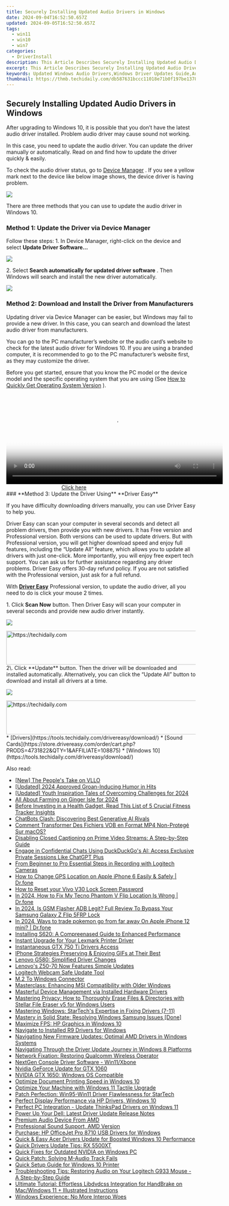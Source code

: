 ```yaml
---
title: Securely Installing Updated Audio Drivers in Windows
date: 2024-09-04T16:52:50.657Z
updated: 2024-09-05T16:52:50.657Z
tags:
  - win11
  - win10
  - win7
categories:
  - DriverInstall
description: This Article Describes Securely Installing Updated Audio Drivers in Windows
excerpt: This Article Describes Securely Installing Updated Audio Drivers in Windows
keywords: Updated Windows Audio Drivers,Windows Driver Updates Guide,Audio Driver Installation in Windows,How to Update Audio Drivers on PC,Secure Audio Driver Installation in Windows,Windows 10 Audio Drivers Update Tutorial,Troubleshooting Audio Driver Issues in Windows
thumbnail: https://thmb.techidaily.com/db587631bccc11018e71b0f197be1378b7d1dbbecd5a463368074dbdb88b8238.jpg
---
```


## Securely Installing Updated Audio Drivers in Windows

 After upgrading to Windows 10, it is possible that you don’t have the latest audio driver installed. Problem audio driver may cause sound not working.

 In this case, you need to update the audio driver. You can update the driver manually or automatically. Read on and find how to update the driver quickly & easily.

 To check the audio driver status, go to [Device Manager](https://tools.techidaily.com/drivereasy/download/) . If you see a yellow mark next to the device like below image shows, the device driver is having problem.

![](https://images.drivereasy.com/wp-content/uploads/2016/12/img_585c9e1c9a8dc.png)

 There are three methods that you can use to update the audio driver in Windows 10\.

### **Method 1: Update the Driver via Device Manager**

 Follow these steps: 1\. In Device Manager, right-click on the device and select **Update Driver Software…**

![](https://images.drivereasy.com/wp-content/uploads/2016/12/img_585ca063ae5da.png)

 2\. Select **Search automatically for updated driver software** . Then Windows will search and install the new driver automatically.

![](https://images.drivereasy.com/wp-content/uploads/2016/12/img_585ca0bf92276.png)

### **Method 2: Download and Install the Driver from Manufacturers**

 Updating driver via Device Manager can be easier, but Windows may fail to provide a new driver. In this case, you can search and download the latest audio driver from manufacturers.

 You can go to the PC manufacturer’s website or the audio card’s website to check for the latest audio driver for Windows 10\. If you are using a branded computer, it is recommended to go to the PC manufacturer’s website first, as they may customize the driver.

 Before you get started, ensure that you know the PC model or the device model and the specific operating system that you are using (See [How to Quickly Get Operating System Version](https://tools.techidaily.com/drivereasy/download/) ).

<!-- affiliate ads begin -->
<span id="1983545">
					<video width="576" height="240" style="cursor:pointer"
           poster="//a.impactradius-go.com/display-clicktoplayimage/1983545.png"
           onclick="if(!this.playClicked){this.play();this.setAttribute('controls',true);this.playClicked=true;}">
	   <source src="//a.impactradius-go.com/display-ad/22993-1983545">
	   <img src="//a.impactradius-go.com/display-clicktoplayimage/1983545.png" style="border: none; height: 100%; width: 100%; object-fit: contain">
	</video>
	<div style="width:360px;text-align:center"><a href="javascript:window.open(decodeURIComponent('https%3A%2F%2Fhomestyler.sjv.io%2Fc%2F5597632%2F1983545%2F22993'), '_blank');void(0);">Click here</a></div>
</span>
<img height="0" width="0" src="https://imp.pxf.io/i/5597632/1983545/22993" style="position:absolute;visibility:hidden;" border="0" />
<!-- affiliate ads end -->
### **Method 3: Update the Driver Using** **Driver Easy**

 If you have difficulty downloading drivers manually, you can use Driver Easy to help you.

 Driver Easy can scan your computer in several seconds and detect all problem drivers, then provide you with new drivers. It has Free version and Professional version. Both versions can be used to update drivers. But with Professional version, you will get higher download speed and enjoy full features, including the “Update All” feature, which allows you to update all drivers with just one-click. More importantly, you will enjoy free expert tech support. You can ask us for further assistance regarding any driver problems. Driver Easy offers 30-day refund policy. If you are not satisfied with the Professional version, just ask for a full refund.

 With **[Driver Easy](https://tools.techidaily.com/drivereasy/download/)** [](https://tools.techidaily.com/drivereasy/download/) Professional version, to update the audio driver, all you need to do is click your mouse 2 times.

 1\. Click **Scan Now** button. Then Driver Easy will scan your computer in several seconds and provide new audio driver instantly.

![](https://images.drivereasy.com/wp-content/uploads/2021/09/DE-scan.jpg)

<!-- affiliate ads begin -->
<a href="https://dhgate.sjv.io/c/5597632/1172027/12108" target="_top" id="1172027">
  <img src="//a.impactradius-go.com/display-ad/12108-1172027" border="0" alt="https://techidaily.com" width="728" height="90"/>
</a>
<img height="0" width="0" src="https://dhgate.sjv.io/i/5597632/1172027/12108" style="position:absolute;visibility:hidden;" border="0" />
<!-- affiliate ads end -->
 2\. Click **Update** button. Then the driver will be downloaded and installed automatically. Alternatively, you can click the “Update All” button to download and install all drivers at a time.

![](https://images.drivereasy.com/wp-content/uploads/2021/09/2021-09-30_15-42-44.jpg)

<!-- affiliate ads begin -->
<a href="https://aligracehair.sjv.io/c/5597632/1959712/19272" target="_top" id="1959712">
  <img src="//a.impactradius-go.com/display-ad/19272-1959712" border="0" alt="https://techidaily.com" width="728" height="90"/>
</a>
<img height="0" width="0" src="https://aligracehair.sjv.io/i/5597632/1959712/19272" style="position:absolute;visibility:hidden;" border="0" />
<!-- affiliate ads end -->
* [Drivers](https://tools.techidaily.com/drivereasy/download/)
* [Sound Cards](https://store.drivereasy.com/order/cart.php?PRODS=4731822&QTY=1&AFFILIATE=108875)
* [Windows 10](https://tools.techidaily.com/drivereasy/download/)

<ins class="adsbygoogle"
     style="display:block"
     data-ad-format="autorelaxed"
     data-ad-client="ca-pub-7571918770474297"
     data-ad-slot="1223367746"></ins>



<ins class="adsbygoogle"
     style="display:block"
     data-ad-client="ca-pub-7571918770474297"
     data-ad-slot="8358498916"
     data-ad-format="auto"
     data-full-width-responsive="true"></ins>





<span class="atpl-alsoreadstyle">Also read:</span>
<div><ul>
<li><a href="https://some-guidance.techidaily.com/new-the-peoples-take-on-vllo/"><u>[New] The People's Take on VLLO</u></a></li>
<li><a href="https://eaxpv-info.techidaily.com/updated-2024-approved-groan-inducing-humor-in-hits/"><u>[Updated] 2024 Approved  Groan-Inducing Humor in Hits</u></a></li>
<li><a href="https://youtube-blog.techidaily.com/ed-youth-inspiration-tales-of-overcoming-challenges-for-2024/"><u>[Updated] Youth Inspiration  Tales of Overcoming Challenges for 2024</u></a></li>
<li><a href="https://screen-video-capture.techidaily.com/all-about-farming-on-ginger-isle-for-2024/"><u>All About Farming on Ginger Isle for 2024</u></a></li>
<li><a href="https://buynow-reviews.techidaily.com/before-investing-in-a-health-gadget-read-this-list-of-5-crucial-fitness-tracker-insights/"><u>Before Investing in a Health Gadget, Read This List of 5 Crucial Fitness Tracker Insights</u></a></li>
<li><a href="https://tech-haven.techidaily.com/chatbots-clash-discovering-best-generative-ai-rivals/"><u>ChatBots Clash: Discovering Best Generative AI Rivals</u></a></li>
<li><a href="https://tech-revival.techidaily.com/comment-transformer-des-fichiers-vob-en-format-mp4-non-protege-sur-macos/"><u>Comment Transformer Des Fichiers VOB en Format MP4 Non-Protegé Sur macOS?</u></a></li>
<li><a href="https://techtrends.techidaily.com/disabling-closed-captioning-on-prime-video-streams-a-step-by-step-guide/"><u>Disabling Closed Captioning on Prime Video Streams: A Step-by-Step Guide</u></a></li>
<li><a href="https://tech-hub.techidaily.com/1721887233020-engage-in-confidential-chats-using-duckduckgos-ai-access-exclusive-private-sessions-like-chatgpt-plus/"><u>Engage in Confidential Chats Using DuckDuckGo's AI: Access Exclusive Private Sessions Like ChatGPT Plus</u></a></li>
<li><a href="https://screen-mirroring-recording.techidaily.com/from-beginner-to-pro-essential-steps-in-recording-with-logitech-cameras/"><u>From Beginner to Pro  Essential Steps in Recording with Logitech Cameras</u></a></li>
<li><a href="https://location-social.techidaily.com/how-to-change-gps-location-on-apple-iphone-6-easily-and-safely-drfone-by-drfone-virtual-ios/"><u>How to Change GPS Location on Apple iPhone 6 Easily & Safely | Dr.fone</u></a></li>
<li><a href="https://unlock-android.techidaily.com/how-to-reset-your-vivo-v30-lock-screen-password-by-drfone-android/"><u>How to Reset your Vivo V30 Lock Screen Password</u></a></li>
<li><a href="https://review-topics.techidaily.com/in-2024-how-to-fix-my-tecno-phantom-v-flip-location-is-wrong-drfone-by-drfone-virtual-android/"><u>In 2024, How to Fix My Tecno Phantom V Flip Location Is Wrong | Dr.fone</u></a></li>
<li><a href="https://android-frp.techidaily.com/in-2024-is-gsm-flasher-adb-legit-full-review-to-bypass-your-samsung-galaxy-z-flip-5frp-lock-by-drfone-android/"><u>In 2024, Is GSM Flasher ADB Legit? Full Review To Bypass Your Samsung Galaxy Z Flip 5FRP Lock</u></a></li>
<li><a href="https://ios-pokemon-go.techidaily.com/in-2024-ways-to-trade-pokemon-go-from-far-away-on-apple-iphone-12-mini-drfone-by-drfone-virtual-ios/"><u>In 2024, Ways to trade pokemon go from far away On Apple iPhone 12 mini? | Dr.fone</u></a></li>
<li><a href="https://driver-install.techidaily.com/installing-s620-a-compreenased-guide-to-enhanced-performance/"><u>Installing S620: A Compreenased Guide to Enhanced Performance</u></a></li>
<li><a href="https://driver-install.techidaily.com/instant-upgrade-for-your-lexmark-printer-driver/"><u>Instant Upgrade for Your Lexmark Printer Driver</u></a></li>
<li><a href="https://driver-install.techidaily.com/instantaneous-gtx-750-ti-drivers-access/"><u>Instantaneous GTX 750 Ti Drivers Access</u></a></li>
<li><a href="https://extra-resources.techidaily.com/iphone-strategies-preserving-and-enjoying-gifs-at-their-best/"><u>IPhone Strategies  Preserving & Enjoying GIFs at Their Best</u></a></li>
<li><a href="https://driver-install.techidaily.com/lenovo-g580-simplified-driver-changes/"><u>Lenovo G580: Simplified Driver Changes</u></a></li>
<li><a href="https://driver-install.techidaily.com/lenovos-z50-70-now-features-simple-updates/"><u>Lenovo's Z50-70 Now Features Simple Updates</u></a></li>
<li><a href="https://driver-install.techidaily.com/logitech-webcam-safe-update-tool/"><u>Logitech Webcam Safe Update Tool</u></a></li>
<li><a href="https://driver-install.techidaily.com/m2-to-windows-connector/"><u>M.2 To Windows Connector</u></a></li>
<li><a href="https://driver-install.techidaily.com/masterclass-enhancing-msi-compatibility-with-older-windows/"><u>Masterclass: Enhancing MSI Compatibility with Older Windows</u></a></li>
<li><a href="https://driver-install.techidaily.com/masterful-device-management-via-installed-hardware-drivers/"><u>Masterful Device Management via Installed Hardware Drivers</u></a></li>
<li><a href="https://driver-install.techidaily.com/mastering-privacy-how-to-thoroughly-erase-files-and-directories-with-stellar-file-eraser-v5-for-windows-users/"><u>Mastering Privacy: How to Thoroughly Erase Files & Directories with Stellar File Eraser v5 for Windows Users</u></a></li>
<li><a href="https://driver-install.techidaily.com/mastering-windows-startechs-expertise-in-fixing-drivers-7-11/"><u>Mastering Windows: StarTech's Expertise in Fixing Drivers (7-11)</u></a></li>
<li><a href="https://driver-install.techidaily.com/mastery-in-solid-state-resolving-windows-samsung-issues-done/"><u>Mastery in Solid State: Resolving Windows Samsung Issues [Done]</u></a></li>
<li><a href="https://driver-install.techidaily.com/maximize-fps-hp-graphics-in-windows-10/"><u>Maximize FPS: HP Graphics in Windows 10</u></a></li>
<li><a href="https://driver-install.techidaily.com/navigate-to-installed-r9-drivers-for-windows/"><u>Navigate to Installed R9 Drivers for Windows</u></a></li>
<li><a href="https://driver-install.techidaily.com/navigating-new-firmware-updates-optimal-amd-drivers-in-windows-systems/"><u>Navigating New Firmware Updates: Optimal AMD Drivers in Windows Systems</u></a></li>
<li><a href="https://driver-install.techidaily.com/navigating-through-the-driver-update-journey-in-windows-8-platforms/"><u>Navigating Through the Driver Update Journey in Windows 8 Platforms</u></a></li>
<li><a href="https://driver-install.techidaily.com/network-fixation-restoring-qualcomm-wireless-operator/"><u>Network Fixation: Restoring Qualcomm Wireless Operator</u></a></li>
<li><a href="https://driver-install.techidaily.com/nextgen-console-driver-software-win11xbone/"><u>NextGen Console Driver Software - Win11/Xbone</u></a></li>
<li><a href="https://driver-install.techidaily.com/nvidia-geforce-update-for-gtx-1060/"><u>Nvidia GeForce Update for GTX 1060</u></a></li>
<li><a href="https://driver-install.techidaily.com/nvidia-gtx-1650-windows-os-compatible/"><u>NVIDIA GTX 1650: Windows OS Compatible</u></a></li>
<li><a href="https://driver-install.techidaily.com/optimize-document-printing-speed-in-windows-10/"><u>Optimize Document Printing Speed in Windows 10</u></a></li>
<li><a href="https://driver-install.techidaily.com/optimize-your-machine-with-windows-11-tactile-upgrade/"><u>Optimize Your Machine with Windows 11 Tactile Upgrade</u></a></li>
<li><a href="https://driver-install.techidaily.com/patch-perfection-win95-win11-driver-flawlessness-for-startech/"><u>Patch Perfection: Win95-Win11 Driver Flawlessness for StarTech</u></a></li>
<li><a href="https://driver-install.techidaily.com/perfect-display-performance-via-hp-drivers-windows-10/"><u>Perfect Display Performance via HP Drivers, Windows 10</u></a></li>
<li><a href="https://driver-install.techidaily.com/perfect-pc-integration-update-thinkspad-drivers-on-windows-11/"><u>Perfect PC Integration - Update ThinksPad Drivers on Windows 11</u></a></li>
<li><a href="https://driver-install.techidaily.com/power-up-your-dell-latest-driver-update-release-notes/"><u>Power Up Your Dell: Latest Driver Update Release Notes</u></a></li>
<li><a href="https://driver-install.techidaily.com/premium-audio-device-from-amd/"><u>Premium Audio Device From AMD</u></a></li>
<li><a href="https://driver-install.techidaily.com/professional-sound-support-amd-version/"><u>Professional Sound Support, AMD Version</u></a></li>
<li><a href="https://driver-install.techidaily.com/purchase-hp-officejet-pro-8710-usb-drivers-for-windows/"><u>Purchase: HP OfficeJet Pro 8710 USB Drivers for Windows</u></a></li>
<li><a href="https://driver-install.techidaily.com/quick-and-easy-acer-drivers-update-for-boosted-windows-10-performance/"><u>Quick & Easy Acer Drivers Update for Boosted Windows 10 Performance</u></a></li>
<li><a href="https://driver-install.techidaily.com/quick-drivers-update-tips-rx-5500xt/"><u>Quick Drivers Update Tips: RX 5500XT</u></a></li>
<li><a href="https://driver-install.techidaily.com/quick-fixes-for-outdated-nvidia-on-windows-pc/"><u>Quick Fixes for Outdated NVIDIA on Windows PC</u></a></li>
<li><a href="https://driver-install.techidaily.com/quick-patch-solving-m-audio-track-fails/"><u>Quick Patch: Solving M-Audio Track Fails</u></a></li>
<li><a href="https://driver-install.techidaily.com/quick-setup-guide-for-windows-10-printer/"><u>Quick Setup Guide for Windows 10 Printer</u></a></li>
<li><a href="https://sound-issues.techidaily.com/troubleshooting-tips-restoring-audio-on-your-logitech-g933-mouse-a-step-by-step-guide/"><u>Troubleshooting Tips: Restoring Audio on Your Logitech G933 Mouse - A Step-by-Step Guide</u></a></li>
<li><a href="https://some-guidance.techidaily.com/ultimate-tutorial-effortless-libdvdcss-integration-for-handbrake-on-macwindows-11-plus-illustrated-instructions/"><u>Ultimate Tutorial: Effortless Libdvdcss Integration for HandBrake on Mac/Windows 11 + Illustrated Instructions</u></a></li>
<li><a href="https://network-issues.techidaily.com/windows-experience-no-more-interop-woes/"><u>Windows Experience: No More Interop Woes</u></a></li>
</ul></div>
